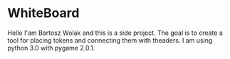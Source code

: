 # WhiteBoard

Hello I'am Bartosz Wolak and this is a side project. The goal is to create a tool for placing tokens and connecting them with theaders. I am using python 3.0 with pygame 2.0.1.
